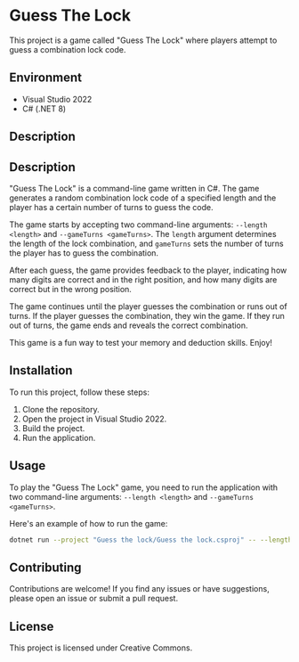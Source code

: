 # Guess The Lock

This project is a game called "Guess The Lock" where players attempt to guess a combination lock code.

## Environment

- Visual Studio 2022
- C# (.NET 8)

## Description

## Description

"Guess The Lock" is a command-line game written in C#. The game generates a random combination lock code of a specified length and the player has a certain number of turns to guess the code.

The game starts by accepting two command-line arguments: `--length <length>` and `--gameTurns <gameTurns>`. The `length` argument determines the length of the lock combination, and `gameTurns` sets the number of turns the player has to guess the combination.

After each guess, the game provides feedback to the player, indicating how many digits are correct and in the right position, and how many digits are correct but in the wrong position.

The game continues until the player guesses the combination or runs out of turns. If the player guesses the combination, they win the game. If they run out of turns, the game ends and reveals the correct combination.

This game is a fun way to test your memory and deduction skills. Enjoy!

## Installation

To run this project, follow these steps:

1. Clone the repository.
2. Open the project in Visual Studio 2022.
3. Build the project.
4. Run the application.

## Usage

To play the "Guess The Lock" game, you need to run the application with two command-line arguments: `--length <length>` and `--gameTurns <gameTurns>`.

Here's an example of how to run the game:

```sh
dotnet run --project "Guess the lock/Guess the lock.csproj" -- --length 4 --gameTurns 10
```

## Contributing

Contributions are welcome! If you find any issues or have suggestions, please open an issue or submit a pull request.

## License

This project is licensed under Creative Commons.

```

```
